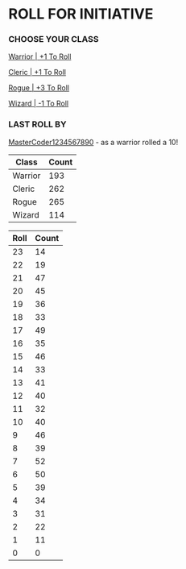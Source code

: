 # ROLL FOR INITIATIVE
### CHOOSE YOUR CLASS

[Warrior | +1 To Roll](https://github.com/benjaminsampica/benjaminsampica/issues/new?title=roll%7Cwarrior&body=Just+click+%27Submit+new+issue%27.)

[Cleric | +1 To Roll](https://github.com/benjaminsampica/benjaminsampica/issues/new?title=roll%7Ccleric&body=Just+click+%27Submit+new+issue%27.)

[Rogue | +3 To Roll](https://github.com/benjaminsampica/benjaminsampica/issues/new?title=roll%7Crogue&body=Just+click+%27Submit+new+issue%27.)

[Wizard | -1 To Roll](https://github.com/benjaminsampica/benjaminsampica/issues/new?title=roll%7Cwizard&body=Just+click+%27Submit+new+issue%27.)
### LAST ROLL BY
[MasterCoder1234567890](https://www.github.com/MasterCoder1234567890) - as a warrior rolled a 10!

|Class|Count|
|-|-|
|Warrior|193|
|Cleric|262|
|Rogue|265|
|Wizard|114|

|Roll|Count|
|-|-|
|23|14
|22|19
|21|47
|20|45
|19|36
|18|33
|17|49
|16|35
|15|46
|14|33
|13|41
|12|40
|11|32
|10|40
|9|46
|8|39
|7|52
|6|50
|5|39
|4|34
|3|31
|2|22
|1|11
|0|0
